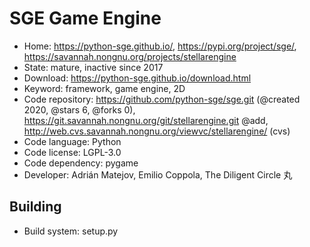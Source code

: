 # SGE Game Engine

- Home: https://python-sge.github.io/, https://pypi.org/project/sge/, https://savannah.nongnu.org/projects/stellarengine
- State: mature, inactive since 2017
- Download: https://python-sge.github.io/download.html
- Keyword: framework, game engine, 2D
- Code repository: https://github.com/python-sge/sge.git (@created 2020, @stars 6, @forks 0), https://git.savannah.nongnu.org/git/stellarengine.git @add, http://web.cvs.savannah.nongnu.org/viewvc/stellarengine/ (cvs)
- Code language: Python
- Code license: LGPL-3.0
- Code dependency: pygame
- Developer: Adrián Matejov, Emilio Coppola, The Diligent Circle 丸

## Building

- Build system: setup.py
